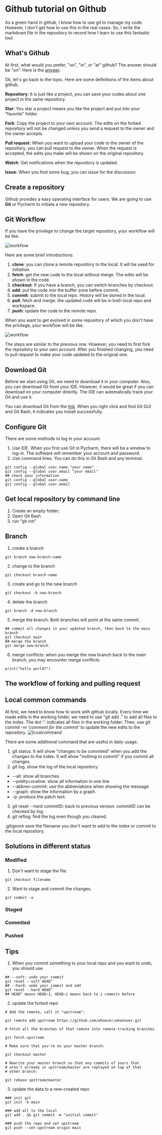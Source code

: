 # Github tutorial on Github
As a green hand in github, I know how to use git to manage my code. However, I don't get how to use this in the real cases. So, I write the markdown file in the repository to record how I learn to use this fantastic tool.

## What's Github
At first, what would you prefer, "on", "in", or "at" github? The answer should be "on". Here is the [answer](https://ell.stackexchange.com/questions/89101/in-on-or-at-github).

Ok, let's go back to the topic. Here are some definitions of the items about github.

**Repository**: It is just like a project, you can save your codes about one project in the same repository.

**Star**: You star a project means you like the project and put into your "favorite" folder.

**Fork**: Copy the project to your own account. The edits on the forked repository will not be changed unless you send a request to the owner and the owner accepts.

**Pull request**: When you want to upload your code to the owner of the repository, you can pull request to the owner. When the request is accepted, the edits you make will be shown on the original repository.

**Watch**: Get notifications when the repository is updated.

**Issue**: When you find some bug, you can issue for the discussion.

## Create a repository
Github provides a easy operating interface for users. We are going to use **Git** or Pycharm to initiate a new repository.

## Git Workflow
If you have the privilege to change the target repository, your workflow will be like.

![workflow](image/git_workflow1.jpg)

Here are some brief introductions:
1. **clone**: you can clone a remote repository to the local. It will be used for initiation.
2. **fetch**: get the new code to the local without merge. The edits will be shown in the code.
3. **checkout**: If you have a branch, you can switch branches by checkout.
4. **add**: put the code into the buffer zone before commit.
5. **commit**: submit to the local repo. History will be stored in the local.
6. **pull**: fetch and merge. the updated code will be in both local repo and workspace.
7. **push**: update the code to the remote repo.

When you want to get evolved in some repository of which you don't have the privilege, your workflow will be like.

![workflow](image/git_workflow2.png)

The steps are similar to the previous one. However, you need to first fork the repository to your own account. After you finished changing, you need to pull request to make your code updated to the original one.

## Download Git
Before we start using Git, we need to download it in your computer. Also, you can download Git from your IDE. However, it would be great if you can download on your computer directly. The IDE can automatically track your Git and use it.

You can download Git from the [link](https://git-scm.com/downloads). When you right click and find Git GUI and Git Bash, it indicates you install successfully.

## Configure Git
There are some methods to log in your account.
1. Use IDE. When you first use Git in Pycharm, there will be a window to log-in. The software will remember your account and password.
2. Use command lines. You can do this in Git Bash and any terminal.
```angular2html
git config --global user.name "your name"
git config --global user.email "your email"
## check your information
git config --global user.name
git config --global user.email
```

## Get local repository by command line
1. Create an empty folder;
2. Open Git Bash
3. run "git init"

## Branch
1. create a branch
```angular2html
git branch new-branch-name
```
2. change to the branch
```angular2html
git checkout branch-name
```
3. create and go to the new branch
```angular2html
git checkout -b new-branch
```
4. delete the branch
```angular2html
git branch -d new-branch
```
5. merge the branch: Both branches will point at the same commit.
```angular2html
## commit all changes in your updated branch, then back to the main branch
git checkout main
## merge the branch
git merge new-branch
```
6. merge conflicts: when you merge the new branch back to the main branch, you may encounter merge conflicts.
```angular2html
print("hello world?")
```
## The workflow of forking and pulling request


## Local common commands
At first, we need to know how to work with github locally. Every time we made edits in the working folder, we need to use "git add ." to add all files to the index. The dot '.' indicates all files in the working folder. Then, use git commit -m _'comment for the commit'_ to update the new edits to the repository.
![lcoalcommand](image/repo_command.png)

There are some additional command that are useful in daily usage.
1. git status. It will show "changes to be commited" when you add the changes to the index. It will show "nothing to commit" if you commit all changes.
2. git log. show the log of the local repository.
- --all: show all branches
- --pretty=oneline: show all information in one line
- --abbrev-commit: use the abbreviations when showing the message
- --graph: show the information by a graph.
- -p: produce the patch text.
3. git reset --hard commitID: back to previous version. commitID can be checked by log.
4. git reflog: find the log even though you cleared.

.gitignore save the filename you don't want to add to the index or commit to the local repository.

## Solutions in different status
### Modified
1. Don't want to stage the file.
```angular2html
git checkout filename
```
2. Want to stage and commit the changes.
```angular2html
git commit -a
```
### Staged

### Commited

### Pushed

## Tips
1. When you commit something to your local repo and you want to undo, you should use
```angular2html
## --soft: undo your commit
git reset --soft HEAD^
## --hard: undo your commit and add
git reset --hard HEAD^
## HEAD^ means HEAD~1, HEAD~i means back to i commits before 
```
2. update the forked repo
```angular2html
# Add the remote, call it "upstream":

git remote add upstream https://github.com/whoever/whatever.git

# Fetch all the branches of that remote into remote-tracking branches

git fetch upstream

# Make sure that you're on your master branch:

git checkout master

# Rewrite your master branch so that any commits of yours that
# aren't already in upstream/master are replayed on top of that
# other branch:

git rebase upstream/master
```
3. update the data to a new-created repo
```angular2html
### init git
git init -b main

### add all to the local 
git add . && git commit -m "initial commit"

### push the repo and set upstream
git push --set-upstream origin main
```